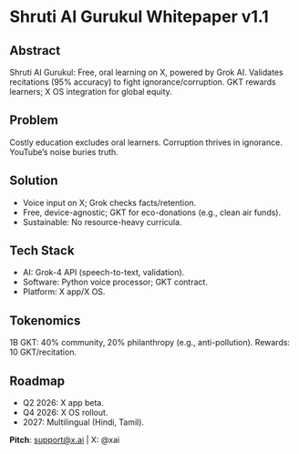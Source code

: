 # Shruti AI Gurukul Whitepaper v1.1

## Abstract
Shruti AI Gurukul: Free, oral learning on X, powered by Grok AI. Validates recitations (95% accuracy) to fight ignorance/corruption. GKT rewards learners; X OS integration for global equity.

## Problem
Costly education excludes oral learners. Corruption thrives in ignorance. YouTube’s noise buries truth.

## Solution
- Voice input on X; Grok checks facts/retention.
- Free, device-agnostic; GKT for eco-donations (e.g., clean air funds).
- Sustainable: No resource-heavy curricula.

## Tech Stack
- AI: Grok-4 API (speech-to-text, validation).
- Software: Python voice processor; GKT contract.
- Platform: X app/X OS.

## Tokenomics
1B GKT: 40% community, 20% philanthropy (e.g., anti-pollution). Rewards: 10 GKT/recitation.

## Roadmap
- Q2 2026: X app beta.
- Q4 2026: X OS rollout.
- 2027: Multilingual (Hindi, Tamil).

**Pitch**: support@x.ai | X: @xai
